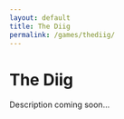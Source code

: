 ```yaml
---
layout: default
title: The Diig
permalink: /games/thediig/
---
```


# The Diig

Description coming soon...
